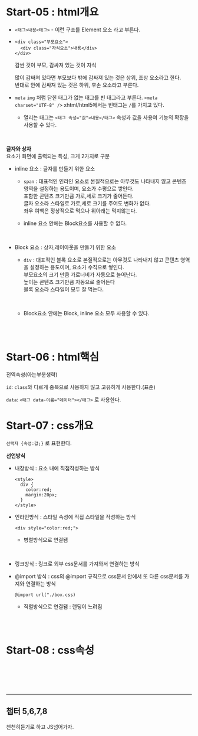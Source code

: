 # Start-05 : html개요

- `<태그>내용<태그>` - 이런 구조를 Element 요소 라고 부른다.

- ```
  <div class="부모요소">
    <div class="자식요소">내용</div>
  </div>
  ```

  감싼 것이 부모, 감싸져 있는 것이 자식

  많이 감싸져 있다면 부모보다 밖에 감싸져 있는 것은 상위, 조상 요소라고 한다. <br>반대로 안에 감싸져 있는 것은 하위, 후손 요소라고 부른다.

- `meta` `img` 처럼 닫힌 태그가 없는 태그를 빈 태그라고 부른다.
  `<meta charset="UTF-8" />` xhtml/html5에서는 빈태그는 `/`를 가지고 있다.

  - 열리는 태그는 `<태그 속성="값">내용</태그>` 속성과 값을 사용여 기능의 확장을 사용할 수 있다.

<br>

**글자와 상자** <br>
요소가 화면에 출력되는 특성, 크게 2가지로 구분

- inline 요소 : 글자를 만들기 위한 요소

  - `span` : 대표적인 인라인 요소로 본질적으로는 아무것도 나타내지 않고 콘텐츠 영역을 설정하는 용도이며, 요소가 수평으로 쌓인다.<br>
    포함한 콘텐츠 크기만큼 가로,세로 크기가 줄어든다.<br>
    글자 요소라 스타일로 가로,세로 크기를 주어도 변화가 없다.<br>
    좌우 여백은 정상적으로 먹으나 위아래는 먹지않는다.<br>
  - inline 요소 안에는 Block요소를 사용할 수 없다.

    <br>

- Block 요소 : 상자,레이아웃을 만들기 위한 요소

  - `div` : 대표적인 블록 요소로 본질적으로는 아무것도 나타내지 않고 콘텐츠 영역을 설정하는 용도이며, 요소가 수직으로 쌓인다.<br>
    부모요소의 크기 만큼 가로너비가 자동으로 늘어난다.<br>
    높이는 콘텐츠 크기만큼 자동으로 줄어든다<br>
    블록 요소라 스타일이 모두 잘 먹는다.

    <br>

  - Block요소 안에는 Block, inline 요소 모두 사용할 수 있다.

<br>
<br>

# Start-06 : html핵심

전역속성(아는부분생략)

`id`: `class`와 다르게 중복으로 사용하지 않고 고유하게 사용한다.(표준)

`data`: `<태그 data-이름="데이터"></태그>` 로 사용한다.

# Start-07 : css개요

`선택자 {속성:값;}` 로 표현한다.

**선언방식**

- 내장방식 : 요소 내에 직접작성하는 방식

  ```
  <style>
    div {
      color:red;
      margin:20px;
    }
  </style>
  ```

- 인라인방식 : 스타일 속성에 직접 스타일을 작성하는 방식

  ```
  <div style="color:red;">
  ```

  - 병렬방식으로 연결됌

    <br>

- 링크방식 : 링크로 외부 css문서를 가져와서 연결하는 방식

- @import 방식 : css의 @import 규칙으로 css문서 안에서 또 다른 css문서를 가져와 연결하는 방식
  ```
  @import url("./box.css)
  ```
  - 직렬방식으로 연결됌 : 랜딩이 느려짐

<br>
<br>

# Start-08 : css속성

<br>
<br>
<br>
<br>

---

## 챕터 5,6,7,8

천천히듣기로 하고 JS넘어가자.

